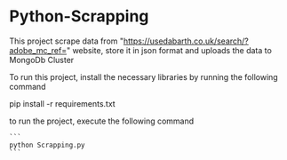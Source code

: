 # Python-Scrapping

This project scrape data from "https://usedabarth.co.uk/search/?adobe_mc_ref=" website, store it in json format and uploads the data to MongoDb Cluster

To run this project, install the necessary libraries by running the following command

pip install -r requirements.txt

to run the project, execute the following command


```` 
```
python Scrapping.py
```
````
